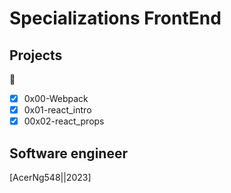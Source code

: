 # Specializations FrontEnd

## Projects
:open_file_folder:
* [x]  0x00-Webpack
* [x]  0x01-react_intro
* [x]  00x02-react_props

## Software engineer
[AcerNg548||2023]
